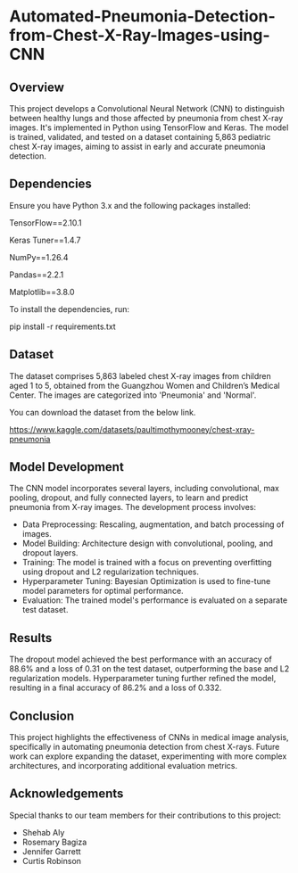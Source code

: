 # Automated-Pneumonia-Detection-from-Chest-X-Ray-Images-using-CNN

## Overview

This project develops a Convolutional Neural Network (CNN) to distinguish between healthy lungs and those affected by pneumonia from chest X-ray images. It's implemented in Python using TensorFlow and Keras. The model is trained, validated, and tested on a dataset containing 5,863 pediatric chest X-ray images, aiming to assist in early and accurate pneumonia detection.

## Dependencies
Ensure you have Python 3.x and the following packages installed:

TensorFlow==2.10.1

Keras Tuner==1.4.7

NumPy==1.26.4

Pandas==2.2.1

Matplotlib==3.8.0

To install the dependencies, run:

pip install -r requirements.txt

## Dataset
The dataset comprises 5,863 labeled chest X-ray images from children aged 1 to 5, obtained from the Guangzhou Women and Children’s Medical Center. The images are categorized into 'Pneumonia' and 'Normal'.

You can download the dataset from the below link.

https://www.kaggle.com/datasets/paultimothymooney/chest-xray-pneumonia

## Model Development
The CNN model incorporates several layers, including convolutional, max pooling, dropout, and fully connected layers, to learn and predict pneumonia from X-ray images. The development process involves:

- Data Preprocessing: Rescaling, augmentation, and batch processing of images.
- Model Building: Architecture design with convolutional, pooling, and dropout layers.
- Training: The model is trained with a focus on preventing overfitting using dropout and L2 regularization techniques.
- Hyperparameter Tuning: Bayesian Optimization is used to fine-tune model parameters for optimal performance.
- Evaluation: The trained model's performance is evaluated on a separate test dataset.

## Results
The dropout model achieved the best performance with an accuracy of 88.6% and a loss of 0.31 on the test dataset, outperforming the base and L2 regularization models. Hyperparameter tuning further refined the model, resulting in a final accuracy of 86.2% and a loss of 0.332.

## Conclusion
This project highlights the effectiveness of CNNs in medical image analysis, specifically in automating pneumonia detection from chest X-rays. Future work can explore expanding the dataset, experimenting with more complex architectures, and incorporating additional evaluation metrics.

## Acknowledgements
Special thanks to our team members for their contributions to this project:

- Shehab Aly
- Rosemary Bagiza
- Jennifer Garrett
- Curtis Robinson
